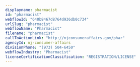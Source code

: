 ```yaml
---
displayname: pharmacist
id: "pharmacist"
webflowId: "640b8467d8764d936db0c734"
urlSlug: "pharmacist"
webflowName: "Pharmacist"
filename: "pharmacist"
callToActionLink: "http://njconsumeraffairs.gov/phar"
agencyId: nj-consumer-affairs
divisionPhone: "(973) 504-6450"
webflowIndustry: "Pharmacist"
licenseCertificationClassification: "REGISTRATION/LICENSE"
---
```

